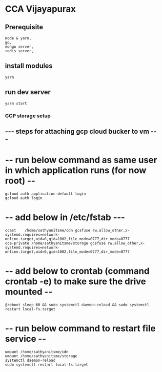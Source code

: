 # CCA Vijayapurax

## Prerequisite
```
node & yarn,
go,
mongo server,
redis server,
```

## install modules
`yarn`

## run dev server
`yarn start`


### GCP storage setup
## --- steps for attaching gcp cloud bucker to vm ---

# -- run below command as same user in which application runs (for now root) --
```
gcloud auth application-default login
gcloud auth login
```

# -- add below in /etc/fstab ---
```
ccast    /home/sathyanitsme/cdn gcsfuse rw,allow_other,x-systemd.requires=network-online.target,uid=0,gid=1002,file_mode=0777,dir_mode=0777
cca-private /home/sathyanitsme/storage gcsfuse rw,allow_other,x-systemd.requires=network-online.target,uid=0,gid=1002,file_mode=0777,dir_mode=0777
```

# -- add below to crontab (command crontab -e) to make sure the drive mounted --
```
@reboot sleep 60 && sudo systemctl daemon-reload && sudo systemctl restart local-fs.target
```

# -- run below command to restart file service --

```
umount /home/sathyanitsme/cdn
umount /home/sathyanitsme/storage
systemctl daemon-reload
sudo systemctl restart local-fs.target
```

